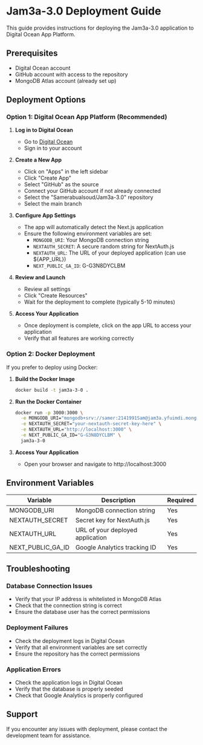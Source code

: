 # Jam3a-3.0 Deployment Guide

This guide provides instructions for deploying the Jam3a-3.0 application to Digital Ocean App Platform.

## Prerequisites

- Digital Ocean account
- GitHub account with access to the repository
- MongoDB Atlas account (already set up)

## Deployment Options

### Option 1: Digital Ocean App Platform (Recommended)

1. **Log in to Digital Ocean**
   - Go to [Digital Ocean](https://cloud.digitalocean.com/)
   - Sign in to your account

2. **Create a New App**
   - Click on "Apps" in the left sidebar
   - Click "Create App"
   - Select "GitHub" as the source
   - Connect your GitHub account if not already connected
   - Select the "Samerabualsoud/Jam3a-3.0" repository
   - Select the main branch

3. **Configure App Settings**
   - The app will automatically detect the Next.js application
   - Ensure the following environment variables are set:
     - `MONGODB_URI`: Your MongoDB connection string
     - `NEXTAUTH_SECRET`: A secure random string for NextAuth.js
     - `NEXTAUTH_URL`: The URL of your deployed application (can use ${APP_URL})
     - `NEXT_PUBLIC_GA_ID`: G-G3N8DYCLBM

4. **Review and Launch**
   - Review all settings
   - Click "Create Resources"
   - Wait for the deployment to complete (typically 5-10 minutes)

5. **Access Your Application**
   - Once deployment is complete, click on the app URL to access your application
   - Verify that all features are working correctly

### Option 2: Docker Deployment

If you prefer to deploy using Docker:

1. **Build the Docker Image**
   ```bash
   docker build -t jam3a-3-0 .
   ```

2. **Run the Docker Container**
   ```bash
   docker run -p 3000:3000 \
     -e MONGODB_URI="mongodb+srv://samer:2141991Sam@jam3a.yfuimdi.mongodb.net/?retryWrites=true&w=majority&appName=Jam3a" \
     -e NEXTAUTH_SECRET="your-nextauth-secret-key-here" \
     -e NEXTAUTH_URL="http://localhost:3000" \
     -e NEXT_PUBLIC_GA_ID="G-G3N8DYCLBM" \
     jam3a-3-0
   ```

3. **Access Your Application**
   - Open your browser and navigate to http://localhost:3000

## Environment Variables

| Variable | Description | Required |
|----------|-------------|----------|
| MONGODB_URI | MongoDB connection string | Yes |
| NEXTAUTH_SECRET | Secret key for NextAuth.js | Yes |
| NEXTAUTH_URL | URL of your deployed application | Yes |
| NEXT_PUBLIC_GA_ID | Google Analytics tracking ID | Yes |

## Troubleshooting

### Database Connection Issues
- Verify that your IP address is whitelisted in MongoDB Atlas
- Check that the connection string is correct
- Ensure the database user has the correct permissions

### Deployment Failures
- Check the deployment logs in Digital Ocean
- Verify that all environment variables are set correctly
- Ensure the repository has the correct permissions

### Application Errors
- Check the application logs in Digital Ocean
- Verify that the database is properly seeded
- Check that Google Analytics is properly configured

## Support

If you encounter any issues with deployment, please contact the development team for assistance.
